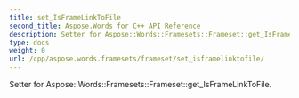 ```yaml
---
title: set_IsFrameLinkToFile
second_title: Aspose.Words for C++ API Reference
description: Setter for Aspose::Words::Framesets::Frameset::get_IsFrameLinkToFile. 
type: docs
weight: 0
url: /cpp/aspose.words.framesets/frameset/set_isframelinktofile/
---
```


Setter for Aspose::Words::Framesets::Frameset::get_IsFrameLinkToFile. 

